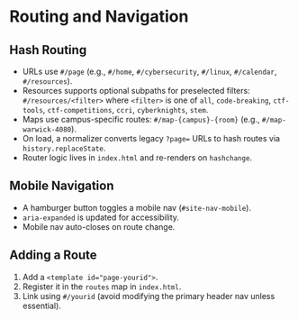 # Routing and Navigation

## Hash Routing

- URLs use `#/page` (e.g., `#/home`, `#/cybersecurity`, `#/linux`, `#/calendar`, `#/resources`).
- Resources supports optional subpaths for preselected filters: `#/resources/<filter>` where `<filter>` is one of `all`, `code-breaking`, `ctf-tools`, `ctf-competitions`, `ccri`, `cyberknights`, `stem`.
- Maps use campus-specific routes: `#/map-{campus}-{room}` (e.g., `#/map-warwick-4080`).
- On load, a normalizer converts legacy `?page=` URLs to hash routes via `history.replaceState`.
- Router logic lives in `index.html` and re-renders on `hashchange`.

## Mobile Navigation

- A hamburger button toggles a mobile nav (`#site-nav-mobile`).
- `aria-expanded` is updated for accessibility.
- Mobile nav auto-closes on route change.

## Adding a Route

1. Add a `<template id="page-yourid">`.
2. Register it in the `routes` map in `index.html`.
3. Link using `#/yourid` (avoid modifying the primary header nav unless essential).

